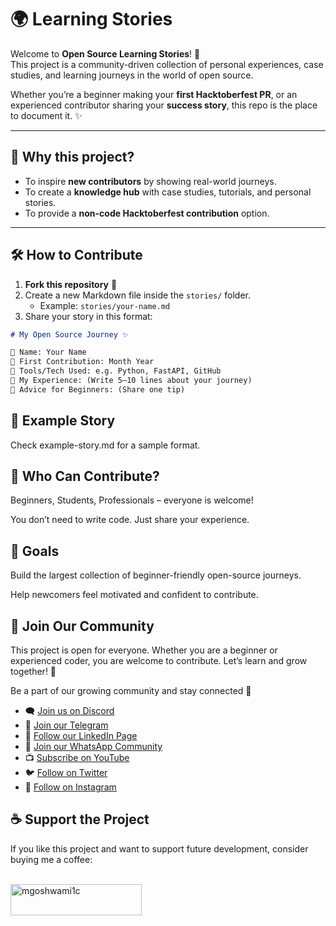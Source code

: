 # 🌍 Learning Stories

Welcome to **Open Source Learning Stories**! 🎉  
This project is a community-driven collection of personal experiences, case studies, and learning journeys in the world of open source.  

Whether you’re a beginner making your **first Hacktoberfest PR**, or an experienced contributor sharing your **success story**, this repo is the place to document it. ✨  

---

## 📌 Why this project?
- To inspire **new contributors** by showing real-world journeys.  
- To create a **knowledge hub** with case studies, tutorials, and personal stories.  
- To provide a **non-code Hacktoberfest contribution** option.  

---

## 🛠 How to Contribute

1. **Fork this repository** 🍴  
2. Create a new Markdown file inside the `stories/` folder.  
   - Example: `stories/your-name.md`  
3. Share your story in this format:  

```markdown
# My Open Source Journey ✨

👤 Name: Your Name  
📅 First Contribution: Month Year  
🔧 Tools/Tech Used: e.g. Python, FastAPI, GitHub  
🌟 My Experience: (Write 5–10 lines about your journey)  
📌 Advice for Beginners: (Share one tip)  
```

## 📂 Example Story

Check example-story.md
 for a sample format.

## 🤝 Who Can Contribute?

Beginners, Students, Professionals – everyone is welcome!

You don’t need to write code. Just share your experience.

## 🎯 Goals

Build the largest collection of beginner-friendly open-source journeys.

Help newcomers feel motivated and confident to contribute.
## 📢 Join Our Community
This project is open for everyone. Whether you are a beginner or experienced coder, you are welcome to contribute. Let’s learn and grow together! 🌱


Be a part of our growing community and stay connected 🚀  

- 🗨️ [Join us on Discord](https://discord.gg/YMJp48qbwR)
- 📢 [Join our Telegram](https://t.me/gwcacademy)
- 💼 [Follow our LinkedIn Page](https://www.linkedin.com/company/gwc-academy/)  
- 💬 [Join our WhatsApp Community](https://whatsapp.com/channel/0029ValnoT1CBtxNi4lt8h1s)
- 📺 [Subscribe on YouTube](https://www.youtube.com/c/growwithcode?sub_confirmation=1)  
- 🐦 [Follow on Twitter](https://x.com/goshwami_manish) 
- 📸 [Follow on Instagram](https://www.instagram.com/grow_with_code)  


## ☕ Support the Project
<p>If you like this project and want to support future development, consider buying me a coffee:</p><br>
<a href="https://www.buymeacoffee.com/mgoshwami1c"> <img align="left" src="https://cdn.buymeacoffee.com/buttons/v2/default-yellow.png" height="50" width="210" alt="mgoshwami1c" ></a>
  
  <br><br/>
